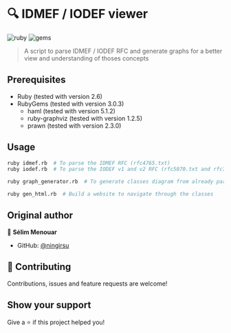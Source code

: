 # 🔍 IDMEF / IODEF viewer
![ruby](https://img.shields.io/static/v1?label=ruby&message=v2.6&color=red&style=flat-square&logo=ruby)
![gems](https://img.shields.io/static/v1?label=gems&message=v3.0.3&color=red&style=flat-square&logo=rubygems)

> A script to parse IDMEF / IODEF RFC and generate graphs for a better view and understanding of thoses concepts

## Prerequisites

- Ruby (tested with version 2.6)
- RubyGems (tested with version 3.0.3)
    - haml (tested with version 5.1.2)
    - ruby-graphviz (tested with version 1.2.5)
    - prawn (tested with version 2.3.0)

## Usage

```sh
ruby idmef.rb  # To parse the IDMEF RFC (rfc4765.txt)
ruby iodef.rb  # To parse the IODEF v1 and v2 RFC (rfc5070.txt and rfc7970.txt)

ruby graph_generator.rb  # To generate classes diagram from already parsed IDMEF / IODEF RFC

ruby gen_html.rb  # Build a website to navigate through the classes
```

## Original author

👤 **Sélim Menouar**
* GitHub: [@ningirsu](https://github.com/ningirsu)

## 🤝 Contributing

Contributions, issues and feature requests are welcome!

## Show your support

Give a ⭐️ if this project helped you!
